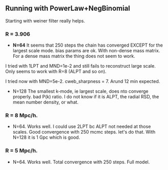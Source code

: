 ## Running with PowerLaw+NegBinomial

Starting with weiner filter really helps. 




### R = 3.906

- **N=64**
It seems that 250 steps the chain has converged EXCEPT for the largest scale mode. bias params are ok. With non-dense mass matrix.  
For a dense mass matrix the thing does not seem to work.

I tried with 1LPT and MND=1e-2 and still fails to reconstruct large scale.
Only seems to work with R=8 (ALPT and so on). 

I tried now with MND=5e-2. cweb_sharpness = 7. Arund 12 min expected. 


- N=128
The smallest k-mode, ie largest scale, does nto converge properly. bad P(k) ratio. I do not know if it is ALPT, the radial RSD, the mean number density, or what. 

### R = 8 Mpc/h.
- N=64. Works well. I could use 2LPT bc ALPT not needed at those scales. Good convergence with 250 mcmc steps. let's do that. With N=128 it is 1 Gpc which is good.  


### R = 5 Mpc/h.
- N=64. Works well. Total convergence with 250 steps. Full model. 





